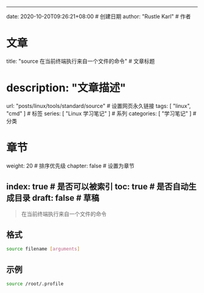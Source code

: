 ---
date: 2020-10-20T09:26:21+08:00  # 创建日期
author: "Rustle Karl"  # 作者

# 文章
title: "source 在当前终端执行来自一个文件的命令"  # 文章标题
# description: "文章描述"
url:  "posts/linux/tools/standard/source"  # 设置网页永久链接
tags: [ "linux", "cmd" ]  # 标签
series: [ "Linux 学习笔记" ]  # 系列
categories: [ "学习笔记" ]  # 分类

# 章节
weight: 20 # 排序优先级
chapter: false  # 设置为章节

index: true  # 是否可以被索引
toc: true  # 是否自动生成目录
draft: false  # 草稿
----

> 在当前终端执行来自一个文件的命令

## 格式

```bash
source filename [arguments]
```

## 示例

```bash
source /root/.profile
```
